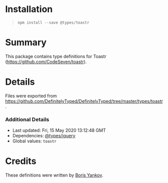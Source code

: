 # Installation
> `npm install --save @types/toastr`

# Summary
This package contains type definitions for Toastr (https://github.com/CodeSeven/toastr).

# Details
Files were exported from https://github.com/DefinitelyTyped/DefinitelyTyped/tree/master/types/toastr.

### Additional Details
 * Last updated: Fri, 15 May 2020 13:12:48 GMT
 * Dependencies: [@types/jquery](https://npmjs.com/package/@types/jquery)
 * Global values: `toastr`

# Credits
These definitions were written by [Boris Yankov](https://github.com/borisyankov).
